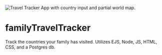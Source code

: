 ![Travel Tracker App with country input and partial world map.](https://i.ibb.co/HKFXGNZ/Screenshot-2023-11-06-142017.png)
# familyTravelTracker
Track the countries your family has visited. Utilizes EJS, Node, JS, HTML, CSS, and a Postgres db.
